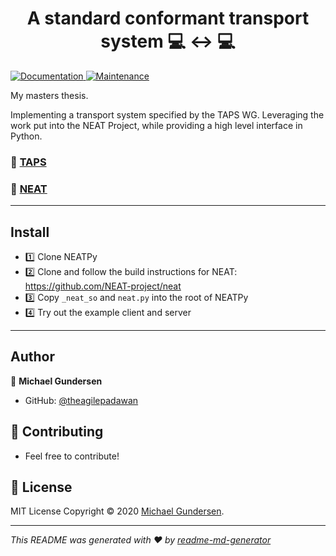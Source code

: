 <h1 align="center">A standard conformant transport system 💻 ↔️ 💻</h1>
<p>
  
  <a href="https://github.com/kefranabg/readme-md-generator#readme" target="_blank">
    <img alt="Documentation" src="https://img.shields.io/badge/documentation-yes-brightgreen.svg" />
  </a>
  <a href="https://github.com/kefranabg/readme-md-generator/graphs/commit-activity" target="_blank">
    <img alt="Maintenance" src="https://img.shields.io/badge/Maintained%3F-yes-green.svg" />
  </a>
</p>

My masters thesis. 

Implementing a transport system specified by the TAPS WG. Leveraging the work put into the NEAT Project, while providing a high level interface in Python.

### 🔗 [TAPS](https://datatracker.ietf.org/wg/taps/documents/)
### 🔗 [NEAT](https://www.neat-project.org/)
-------------------------------
## Install

- 1️⃣ Clone NEATPy
- 2️⃣ Clone and follow the build instructions for NEAT: https://github.com/NEAT-project/neat
- 3️⃣ Copy `_neat_so` and `neat.py` into the root of NEATPy
- 4️⃣ Try out the example client and server

---------------------------------------
## Author

👤 **Michael Gundersen**

* GitHub: [@theagilepadawan](https://github.com/theagilepadawan)

## 🤝 Contributing
- Feel free to contribute! 

## 📝 License
MIT License
Copyright © 2020 [Michael Gundersen](https://github.com/theagilepadawan).<br />


***
_This README was generated with ❤️ by [readme-md-generator](https://github.com/kefranabg/readme-md-generator)_
